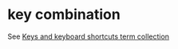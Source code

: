 # key combination

See [Keys and keyboard shortcuts term collection](~/a-z-word-list-term-collections/term-collections/keys-keyboard-shortcuts.md)

